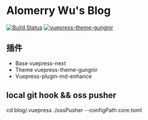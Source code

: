 # Alomerry Wu's Blog

[![Build Status](https://ci.alomerry.com/buildStatus/icon?job=blog&style=flat)](https://ci.alomerry.com/job/blog/)
[![vuepress-theme-gungnir](https://img.shields.io/badge/Vuepress--theme-Gungnir--V2-lightgrey?logo=vuedotjs&color=blue)](https://github.com/Renovamen/vuepress-theme-gungnir)

## 插件

- Base vuepress-next
- Theme vuepress-theme-gungnir
- Vuepress-plugin-md-enhance

## local git hook && oss pusher

cd blog/.vuepress
./ossPusher --configPath core.toml
